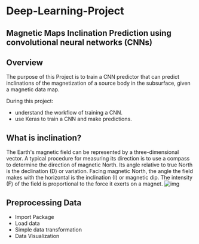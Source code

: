 # Deep-Learning-Project
## Magnetic Maps Inclination Prediction using convolutional neural networks (CNNs)

## Overview
The purpose of this Project is to train a CNN predictor that can predict inclinations of the magnetization of a source body in the subsurface, given a magnetic data map. 

During this project:
* understand the workflow of training a CNN.
* use Keras to train a CNN and make predictions.

## What is inclination?

The Earth's magnetic field can be represented by a three-dimensional vector. A typical procedure for measuring its direction is to use a compass to determine the direction of magnetic North. Its angle relative to true North is the declination (D) or variation. Facing magnetic North, the angle the field makes with the horizontal is the inclination (I) or magnetic dip. The intensity (F) of the field is proportional to the force it exerts on a magnet.
![img](https://drive.google.com/uc?id=1-IJX4-gJRTmkxgP-diI5p0pndLIPJPf1)

## Preprocessing Data
* Import Package
* Load data
* Simple data transformation
* Data Visualization

